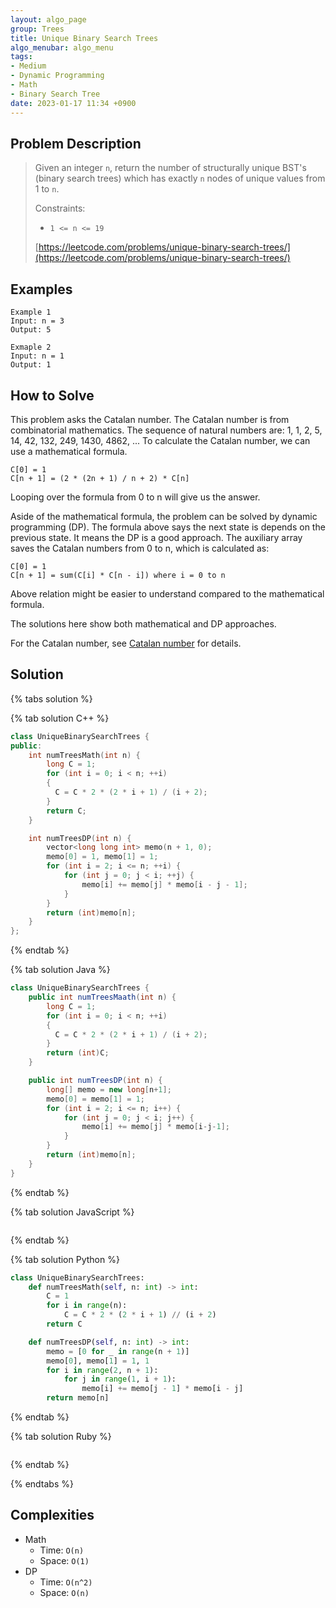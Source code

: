 ```yaml
---
layout: algo_page
group: Trees
title: Unique Binary Search Trees
algo_menubar: algo_menu
tags:
- Medium
- Dynamic Programming
- Math
- Binary Search Tree
date: 2023-01-17 11:34 +0900
---
```


## Problem Description
> Given an integer `n`, return the number of structurally unique BST's (binary search trees) which has exactly `n`
> nodes of unique values from 1 to `n`.
>
> Constraints:
> - `1 <= n <= 19`
>
> [https://leetcode.com/problems/unique-binary-search-trees/](https://leetcode.com/problems/unique-binary-search-trees/)

## Examples
```
Example 1
Input: n = 3
Output: 5
```

```
Exmaple 2
Input: n = 1
Output: 1
```

## How to Solve
This problem asks the Catalan number.
The Catalan number is from combinatorial mathematics.
The sequence of natural numbers are: 1, 1, 2, 5, 14, 42, 132, 249, 1430, 4862, ...
To calculate the Catalan number, we can use a mathematical formula.
```
C[0] = 1
C[n + 1] = (2 * (2n + 1) / n + 2) * C[n]
```
Looping over the formula from 0 to n will give us the answer.

Aside of the mathematical formula, the problem can be solved by dynamic programming (DP).
The formula above says the next state is depends on the previous state.
It means the DP is a good approach.
The auxiliary array saves the Catalan numbers from 0 to n, which is calculated as:
```
C[0] = 1
C[n + 1] = sum(C[i] * C[n - i]) where i = 0 to n
```

Above relation might be easier to understand compared to the mathematical formula.

The solutions here show both mathematical and DP approaches.

For the Catalan number, see [Catalan number](/2019/09/09/catalan-number.html) for details.


## Solution

{% tabs solution %}

{% tab solution C++ %}
```cpp
class UniqueBinarySearchTrees {
public:
    int numTreesMath(int n) {
        long C = 1;
        for (int i = 0; i < n; ++i)
        {
          C = C * 2 * (2 * i + 1) / (i + 2);
        }
        return C;
    }

    int numTreesDP(int n) {
        vector<long long int> memo(n + 1, 0);
        memo[0] = 1, memo[1] = 1;
        for (int i = 2; i <= n; ++i) {
            for (int j = 0; j < i; ++j) {
                memo[i] += memo[j] * memo[i - j - 1];
            }
        }
        return (int)memo[n];
    }
};
```
{% endtab %}

{% tab solution Java %}
```java
class UniqueBinarySearchTrees {
    public int numTreesMaath(int n) {
        long C = 1;
        for (int i = 0; i < n; ++i)
        {
          C = C * 2 * (2 * i + 1) / (i + 2);
        }
        return (int)C;
    }

    public int numTreesDP(int n) {
        long[] memo = new long[n+1];
        memo[0] = memo[1] = 1;
        for (int i = 2; i <= n; i++) {
            for (int j = 0; j < i; j++) {
                memo[i] += memo[j] * memo[i-j-1];
            }
        }
        return (int)memo[n];
    }
}

```
{% endtab %}

{% tab solution JavaScript %}
```js

```
{% endtab %}

{% tab solution Python %}
```python
class UniqueBinarySearchTrees:
    def numTreesMath(self, n: int) -> int:
        C = 1
        for i in range(n):
            C = C * 2 * (2 * i + 1) // (i + 2)
        return C

    def numTreesDP(self, n: int) -> int:
        memo = [0 for _ in range(n + 1)]
        memo[0], memo[1] = 1, 1
        for i in range(2, n + 1):
            for j in range(1, i + 1):
                memo[i] += memo[j - 1] * memo[i - j]
        return memo[n]
```
{% endtab %}

{% tab solution Ruby %}
```ruby

```
{% endtab %}

{% endtabs %}



## Complexities
- Math
  - Time: `O(n)`
  - Space: `O(1)`
- DP
  - Time: `O(n^2)`
  - Space: `O(n)`
